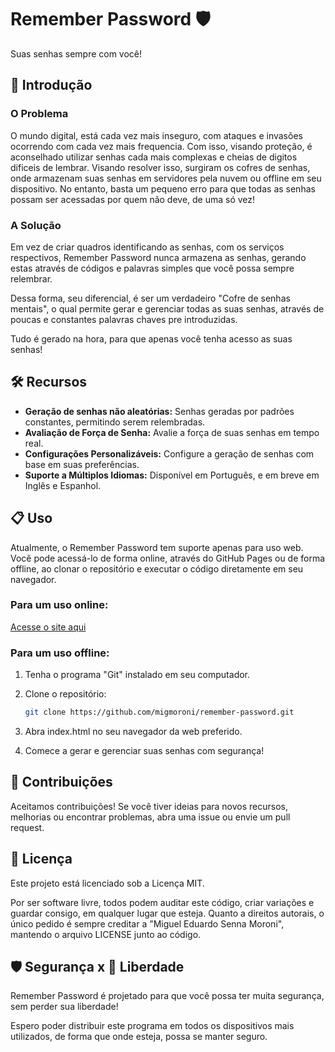 # Remember Password 🛡️
Suas senhas sempre com você!

## 🚀 Introdução

### O Problema

O mundo digital, está cada vez mais inseguro, com ataques e invasões ocorrendo com cada vez mais frequencia.
Com isso, visando proteção, é aconselhado utilizar senhas cada mais complexas e cheias de digitos dificeis de lembrar.
Visando resolver isso, surgiram os cofres de senhas, onde armazenam suas senhas em servidores pela nuvem ou offline em seu dispositivo.
No entanto, basta um pequeno erro para que todas as senhas possam ser acessadas por quem não deve, de uma só vez!

### A Solução

Em vez de criar quadros identificando as senhas, com os serviços respectivos, Remember Password nunca armazena as senhas, gerando estas através de códigos e palavras simples que você possa sempre relembrar.

Dessa forma, seu diferencial, é ser um verdadeiro "Cofre de senhas mentais", o qual permite gerar e gerenciar todas as suas senhas, através de poucas e constantes palavras chaves pre introduzidas. 

Tudo é gerado na hora, para que apenas você tenha acesso as suas senhas!


## 🛠️ Recursos

- **Geração de senhas não aleatórias:** Senhas geradas por padrões constantes, permitindo serem relembradas.
- **Avaliação de Força de Senha:** Avalie a força de suas senhas em tempo real.
- **Configurações Personalizáveis:** Configure a geração de senhas com base em suas preferências.
- **Suporte a Múltiplos Idiomas:** Disponível em Português, e em breve em Inglês e Espanhol.

## 📋 Uso

Atualmente, o Remember Password tem suporte apenas para uso web. Você pode acessá-lo de forma online, através do GitHub Pages ou de forma offline, ao clonar o repositório e executar o código diretamente em seu navegador.

### Para um uso online:

[Acesse o site aqui](https://migmoroni.github.io/remember-password/)

### Para um uso offline:

1. Tenha o programa "Git" instalado em seu computador.

2. Clone o repositório:

   ```bash
   git clone https://github.com/migmoroni/remember-password.git
   ```

3. Abra index.html no seu navegador da web preferido.

4. Comece a gerar e gerenciar suas senhas com segurança!


## 🤝 Contribuições

Aceitamos contribuições! Se você tiver ideias para novos recursos, melhorias ou encontrar problemas, abra uma issue ou envie um pull request.


## 📝 Licença

Este projeto está licenciado sob a Licença MIT.

Por ser software livre, todos podem auditar este código, criar variações e guardar consigo, em qualquer lugar que esteja.
Quanto a direitos autorais, o único pedido é sempre creditar a "Miguel Eduardo Senna Moroni", mantendo o arquivo LICENSE junto ao código.


## 🛡️ Segurança x 🗽 Liberdade

Remember Password é projetado para que você possa ter muita segurança, sem perder sua liberdade!

Espero poder distribuir este programa em todos os dispositivos mais utilizados, de forma que onde esteja, possa se manter seguro.
